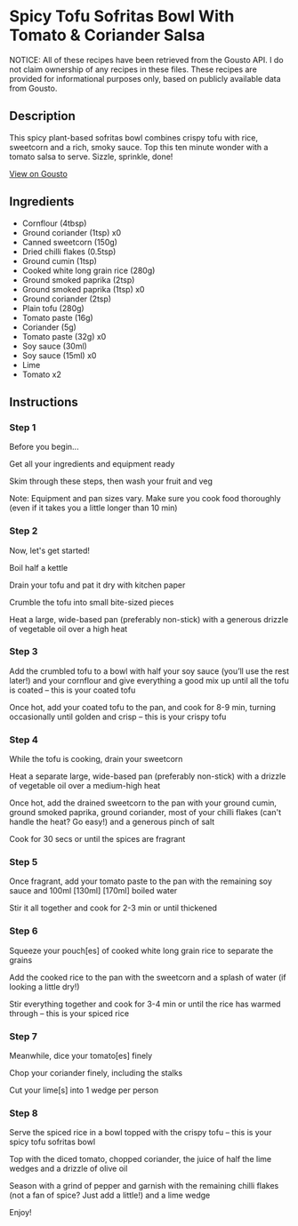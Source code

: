 # Spicy Tofu Sofritas Bowl With Tomato & Coriander Salsa

NOTICE: All of these recipes have been retrieved from the Gousto API. I do not claim ownership of any recipes in these files. These recipes are provided for informational purposes only, based on publicly available data from Gousto.

## Description

This spicy plant-based sofritas bowl combines crispy tofu with rice, sweetcorn and a rich, smoky sauce. Top this ten minute wonder with a tomato salsa to serve. Sizzle, sprinkle, done!

[View on Gousto](https://www.gousto.co.uk/recipes/cookbook/spiced-tofu-sofritas-bowl-with-tomato-salsa)

## Ingredients

- Cornflour (4tbsp)
- Ground coriander (1tsp) x0
- Canned sweetcorn (150g)
- Dried chilli flakes (0.5tsp)
- Ground cumin (1tsp)
- Cooked white long grain rice (280g)
- Ground smoked paprika (2tsp)
- Ground smoked paprika (1tsp) x0
- Ground coriander (2tsp)
- Plain tofu (280g)
- Tomato paste (16g)
- Coriander (5g)
- Tomato paste (32g) x0
- Soy sauce (30ml)
- Soy sauce (15ml) x0
- Lime
- Tomato x2

## Instructions


### Step 1

Before you begin...

Get all your ingredients and equipment ready

Skim through these steps, then wash your fruit and veg

Note: Equipment and pan sizes vary. Make sure you cook food thoroughly (even if it takes you a little longer than 10 min)


### Step 2

Now, let's get started!

Boil half a kettle

Drain your tofu and pat it dry with kitchen paper

Crumble the tofu into small bite-sized pieces

Heat a large, wide-based pan (preferably non-stick) with a generous drizzle of vegetable oil over a high heat


### Step 3

Add the crumbled tofu to a bowl with half your soy sauce (you’ll use the rest later!) and your cornflour and give everything a good mix up until all the tofu is coated – this is your coated tofu

Once hot, add your coated tofu to the pan, and cook for 8-9 min, turning occasionally until golden and crisp – this is your crispy tofu


### Step 4

While the tofu is cooking, drain your sweetcorn

Heat a separate large, wide-based pan (preferably non-stick) with a drizzle of vegetable oil over a medium-high heat

Once hot, add the drained sweetcorn to the pan with your ground cumin, ground smoked paprika, ground coriander, most of your chilli flakes (can't handle the heat? Go easy!) and a generous pinch of salt

Cook for 30 secs or until the spices are fragrant


### Step 5

Once fragrant, add your tomato paste to the pan with the remaining soy sauce and 100ml<span class="text-purple"> [130ml]</span> <span class="text-danger">[170ml] </span>boiled water

Stir it all together and cook for 2-3 min or until thickened


### Step 6

Squeeze your pouch[es]<span class="text-danger"> </span>of cooked white long grain rice to separate the grains

Add the cooked rice to the pan with the sweetcorn and a splash of water (if looking a little dry!)

Stir everything together and cook for 3-4 min or until the rice has warmed through – this is your spiced rice


### Step 7

Meanwhile, dice your tomato[es] finely

Chop your coriander finely, including the stalks

Cut your lime[s] into 1 wedge per person

### Step 8

Serve the spiced rice in a bowl topped with the crispy tofu – this is your spicy tofu sofritas bowl

Top with the diced tomato, chopped coriander, the juice of half the lime wedges and a drizzle of olive oil

Season with a grind of pepper and garnish with the remaining chilli flakes (not a fan of spice? Just add a little!) and a lime wedge

Enjoy!

